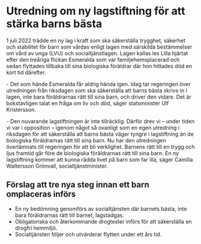 # Utredning om ny lagstiftning för att stärka barns bästa

1 juli 2022 trädde en ny lag i kraft som ska säkerställa trygghet, säkerhet och stabilitet för barn som vårdas enligt lagen med särskilda bestämmelser om vård av unga (LVU) och socialtjänstlagen. Lagen kallas lex Lilla hjärtat efter den treåriga flickan Esmeralda som var familjehemsplacerad och sedan flyttades tillbaka till sina biologiska föräldrar där hon hittades död en kort tid därefter.

\- Det som hände Esmeralda får aldrig hända igen. Idag tar regeringen över utredningen från riksdagen som ska säkerställa att barns bästa skrivs in i lagen, inte bara föräldrarnas rätt till sina barn, och driver den vidare. Det är bokstavligen talat en fråga om liv och död, säger statsminister Ulf Kristersson.

\- Den nuvarande lagstiftningen är inte tillräcklig. Därför drev vi – under tiden vi var i opposition – igenom något så ovanligt som en egen utredning i riksdagen för att säkerställa att barns bästa väger tyngre i lagstiftning än de biologiska föräldrarnas rätt till sina barn. Nu har den utredningen överlämnats till regeringen för att bli verklighet. Barnens rätt till en trygg och ljus framtid går före de biologiska föräldrarnas rätt till sina barn. En ny lagstiftning kommer att kunna rädda livet på barn som far illa, säger Camilla Waltersson Grönvall, socialtjänstminister.

## Förslag att tre nya steg innan ett barn omplaceras införs

* En ny bedömning genomförs av socialtjänsten där barnets bästa, inte bara föräldrarnas rätt till barnet, lagstadgas.
* Obligatoriska och återkommande drogtester införs för att säkerställa en drogfri hemmiljö.
* Socialtjänsten följer och utvärderar flytten under ett års tid.

